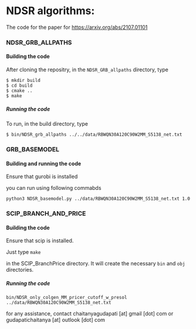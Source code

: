 


# NDSR algorithms:
The code for the paper for https://arxiv.org/abs/2107.01101


### NDSR_GRB_ALLPATHS
#### Building the code
After cloning the repositry, in the `NDSR_GRB_allpaths` directory, type
```
$ mkdir build
$ cd build
$ cmake ..
$ make
```

##### Running the code
To run, in the build directory, type
```
$ bin/NDSR_grb_allpaths ../../data/RBWQN30A120C90W2MM_S5138_net.txt
```

### GRB_BASEMODEL

#### Building and running the code
Ensure that gurobi is installed

you can run using following commabds

```
python3 NDSR_basemodel.py ../data/RBWQN30A120C90W2MM_S5138_net.txt 1.0      
```

### SCIP_BRANCH_AND_PRICE
#### Building the code

Ensure that scip is installed. 

Just type 
`
make
`

in the SCIP_BranchPrice directory. It will create the necessary `bin` and `obj` directories. 

##### Running the code
```
bin/NDSR_only_colgen_MM_pricer_cutoff_w_presol ../data/RBWQN30A120C90W2MM_S5138_net.txt
```

for any assistance, contact chaitanyagudapati [at] gmail [dot] com or gudapatichaitanya [at] outlook [dot] com



